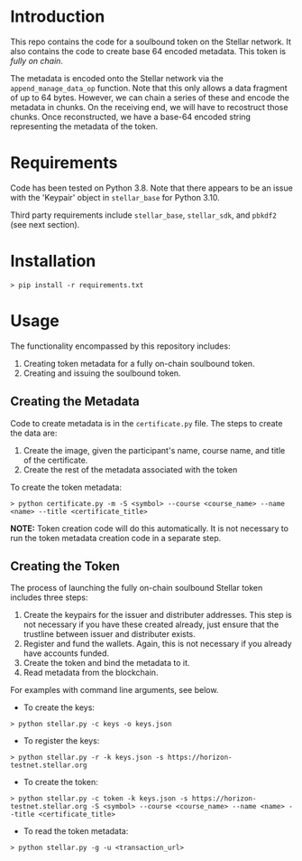 # Introduction

This repo contains the code for a soulbound token on the Stellar network.  It also contains the code to create base 64 encoded metadata.  This token is *fully on chain*.

The metadata is encoded onto the Stellar network via the `append_manage_data_op` function.  Note that this only allows a data fragment of up to 64 bytes.  However, we can chain a series of these and encode the metadata in chunks.  On the receiving end, we will have to recostruct those chunks.  Once reconstructed, we have a base-64 encoded string representing the metadata of the token.

# Requirements

Code has been tested on Python 3.8.  Note that there appears to be an issue with the 'Keypair' object in `stellar_base` for Python 3.10.

Third party requirements include `stellar_base`, `stellar_sdk`, and `pbkdf2` (see next section).
# Installation

`> pip install -r requirements.txt`

# Usage

The functionality encompassed by this repository includes:

1. Creating token metadata for a fully on-chain soulbound token.
2. Creating and issuing the soulbound token.

## Creating the Metadata

Code to create metadata is in the `certificate.py` file.  The steps to create the data are:

1. Create the image, given the participant's name, course name, and title of the certificate.
2. Create the rest of the metadata associated with the token

To create the token metadata:

`> python certificate.py -m -S <symbol> --course <course_name> --name <name> --title <certificate_title>`

**NOTE:** Token creation code will do this automatically.  It is not necessary to run the token metadata creation code in a separate step.

## Creating the Token

The process of launching the fully on-chain soulbound Stellar token includes three steps:

1. Create the keypairs for the issuer and distributer addresses.  This step is not necessary if you have these created already, just ensure that the trustline between issuer and distributer exists.
2. Register and fund the wallets.  Again, this is not necessary if you already have accounts funded.
3. Create the token and bind the metadata to it.
4. Read metadata from the blockchain.

For examples with command line arguments, see below.

- To create the keys:

`> python stellar.py -c keys -o keys.json`

- To register the keys:

`> python stellar.py -r -k keys.json -s https://horizon-testnet.stellar.org`

- To create the token:

`> python stellar.py -c token -k keys.json -s https://horizon-testnet.stellar.org -S <symbol> --course <course_name> --name <name> --title <certificate_title>`

- To read the token metadata:

`> python stellar.py -g -u <transaction_url>`
